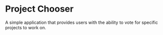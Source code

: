 Project Chooser
==============

A simple application that provides users with the ability to vote for specific projects to work on.
